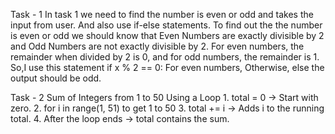 Task - 1
In task 1 we need to find the number is even or odd and takes the input from user. And also use if-else statements.
To find out the the number is even or odd we should know that Even Numbers are exactly divisible by 2 and Odd Numbers are not exactly divisible by 2. 
For even numbers, the remainder when divided by 2 is 0, and for odd numbers, the remainder is 1.
So,I use this statement if x % 2 == 0: For even numbers, Otherwise, else the output should be odd.

Task - 2
Sum of Integers from 1 to 50 Using a Loop
	1.	total = 0 → Start with zero.
	2.	for i in range(1, 51) to get 1 to 50 
	3.	total += i → Adds i to the running total.
	4.	After the loop ends → total contains the sum.
